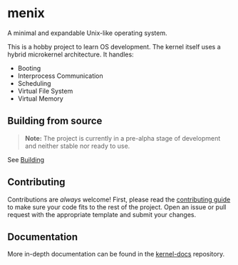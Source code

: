 # menix

A minimal and expandable Unix-like operating system.

This is a hobby project to learn OS development.
The kernel itself uses a hybrid microkernel architecture.
It handles:
- Booting
- Interprocess Communication
- Scheduling
- Virtual File System
- Virtual Memory

## Building from source
> **Note:** The project is currently in a pre-alpha stage of development and neither stable nor ready to use.

See [Building](doc/building.md)

## Contributing
Contributions are _always_ welcome!
First, please read the [contributing guide](doc/contributing.md) to make sure
your code fits to the rest of the project.
Open an issue or pull request with the appropriate template and submit your changes.

## Documentation
More in-depth documentation can be found in the [kernel-docs](https://github.com/menix-os/kernel-docs) repository.

